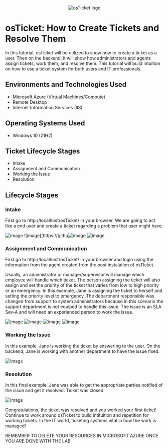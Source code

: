 <p align="center">
<img src="https://i.imgur.com/Clzj7Xs.png" alt="osTicket logo"/>
</p>

<h1>osTicket: How to Create Tickets and Resolve Them</h1>
In this tutorial, osTicket will be utilized to show how to create a ticket as a user. Then on the backend, it will show how administrators and agents assign tickets, work them, and resolve them. This tutorial will build intuition on how to use a ticket system for both users and IT professionals.<br />

<h2>Environments and Technologies Used</h2>

- Microsoft Azure (Virtual Machines/Compute)
- Remote Desktop
- Internet Information Services (IIS)

<h2>Operating Systems Used </h2>

- Windows 10</b> (21H2)

<h2>Ticket Lifecycle Stages</h2>

- Intake
- Assignment and Communication
- Working the Issue
- Resolution

<h2>Lifecycle Stages</h2>

<h3>Intake</h3>

First go to http://localhost/osTicket/ in your browser. We are going to act like a end user and create a ticket regarding a problem that user might have. 

![image](https://github.com/mathew-perez/ticket-lifecycle/assets/144407220/147f0fcb-de69-4d78-80cf-71f78dc9957a)
![image](https://githu![image](https://github.com/mathew-perez/ticket-lifecycle/assets/144407220/0b4c794c-41ee-474d-a6b3-a86d7d2ee4da)
![image](https://github.com/]mathew-perez/ticket-lifecycle/assets/144407220/2f7b7bfe-0f15-47bf-bb56-708ce73e1b74)



<h3>Assignment and Communication</h3>

First go to http://localhost/osTicket/ in your browser and login using the information from the agent created from the post instalation of osTIcket. 

Usually, an administrator or manager/supervisor will manage which employee will handle which ticket.  The person assigning the ticket will also assign and set the priority of the ticket that varies from low to high priority or an emergency. In this example, Jane is assigning the ticket to herself and setting the priority level to emergency. The department responsible was changed from support to system administrators because in this scenario the support department is not equiped to handle this issue. The issue is an SLA Sev-A and will need an experienced person to work the issue. 

![image](https://github.com/mathew-perez/ticket-lifecycle/assets/144407220/3a496a8b-b90f-4027-9aa0-2f487da9b4d2)
![image](https://github.com/mathew-perez/ticket-lifecycle/assets/144407220/c59539bf-5993-45c1-8dbf-fe222a02e191)
![image](https://github.com/mathew-perez/ticket-lifecycle/assets/144407220/907c71fb-c858-4b69-95b0-3c923432fc88)
![image](https://github.com/mathew-perez/ticket-lifecycle/assets/144407220/a9102801-4ec3-4410-bd0d-79a1411e4b64)


<h3>Working the Issue</h3>
In this example, Jane is working the ticket by answering to the user. On the backend, Jane is working with another department to have the issue fixed. 

![image](https://github.com/mathew-perez/ticket-lifecycle/assets/144407220/daeb2c95-178f-4b15-bcd3-22e35be8ecde)

<h3>Resolution</h3>
In this final example, Jane was able to get the appropriate parties notified of the issue and get it resolved. Ticket was closed. 

![image](https://github.com/mathew-perez/ticket-lifecycle/assets/144407220/6aa64a88-d71f-49a2-b93b-adef75ace13d)


Congratulations, the ticket was resolved and you worked your first ticket! Continue to work around osTicket to build intituition and repetition for working tickets. In the IT world, ticketing systems vital in how the work is managed!


REMEMBER TO DELETE YOUR RESOURCES IN MICROSOFT AZURE ONCE YOU ARE DONE WITH THE LAB
